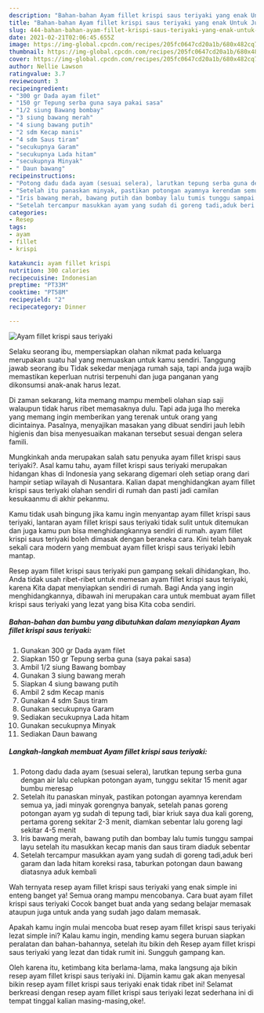 ```yaml
---
description: "Bahan-bahan Ayam fillet krispi saus teriyaki yang enak Untuk Jualan"
title: "Bahan-bahan Ayam fillet krispi saus teriyaki yang enak Untuk Jualan"
slug: 444-bahan-bahan-ayam-fillet-krispi-saus-teriyaki-yang-enak-untuk-jualan
date: 2021-02-21T02:06:45.655Z
image: https://img-global.cpcdn.com/recipes/205fc0647cd20a1b/680x482cq70/ayam-fillet-krispi-saus-teriyaki-foto-resep-utama.jpg
thumbnail: https://img-global.cpcdn.com/recipes/205fc0647cd20a1b/680x482cq70/ayam-fillet-krispi-saus-teriyaki-foto-resep-utama.jpg
cover: https://img-global.cpcdn.com/recipes/205fc0647cd20a1b/680x482cq70/ayam-fillet-krispi-saus-teriyaki-foto-resep-utama.jpg
author: Nellie Lawson
ratingvalue: 3.7
reviewcount: 3
recipeingredient:
- "300 gr Dada ayam filet"
- "150 gr Tepung serba guna saya pakai sasa"
- "1/2 siung Bawang bombay"
- "3 siung bawang merah"
- "4 siung bawang putih"
- "2 sdm Kecap manis"
- "4 sdm Saus tiram"
- "secukupnya Garam"
- "secukupnya Lada hitam"
- "secukupnya Minyak"
- " Daun bawang"
recipeinstructions:
- "Potong dadu dada ayam (sesuai selera), larutkan tepung serba guna dengan air lalu celupkan potongan ayam, tunggu sekitar 15 menit agar bumbu meresap"
- "Setelah itu panaskan minyak, pastikan potongan ayamnya kerendam semua ya, jadi minyak gorengnya banyak, setelah panas goreng potongan ayam yg sudah di tepung tadi, biar kriuk saya dua kali goreng, pertama goreng sekitar 2-3 menit, diamkan sebentar lalu goreng lagi sekitar 4-5 menit"
- "Iris bawang merah, bawang putih dan bombay lalu tumis tunggu sampai layu setelah itu masukkan kecap manis dan saus tiram diaduk sebentar"
- "Setelah tercampur masukkan ayam yang sudah di goreng tadi,aduk beri garam dan lada hitam koreksi rasa, taburkan potongan daun bawang diatasnya aduk kembali"
categories:
- Resep
tags:
- ayam
- fillet
- krispi

katakunci: ayam fillet krispi 
nutrition: 300 calories
recipecuisine: Indonesian
preptime: "PT33M"
cooktime: "PT58M"
recipeyield: "2"
recipecategory: Dinner

---
```



![Ayam fillet krispi saus teriyaki](https://img-global.cpcdn.com/recipes/205fc0647cd20a1b/680x482cq70/ayam-fillet-krispi-saus-teriyaki-foto-resep-utama.jpg)

Selaku seorang ibu, mempersiapkan olahan nikmat pada keluarga merupakan suatu hal yang memuaskan untuk kamu sendiri. Tanggung jawab seorang ibu Tidak sekedar menjaga rumah saja, tapi anda juga wajib memastikan keperluan nutrisi terpenuhi dan juga panganan yang dikonsumsi anak-anak harus lezat.

Di zaman  sekarang, kita memang mampu membeli olahan siap saji walaupun tidak harus ribet memasaknya dulu. Tapi ada juga lho mereka yang memang ingin memberikan yang terenak untuk orang yang dicintainya. Pasalnya, menyajikan masakan yang dibuat sendiri jauh lebih higienis dan bisa menyesuaikan makanan tersebut sesuai dengan selera famili. 



Mungkinkah anda merupakan salah satu penyuka ayam fillet krispi saus teriyaki?. Asal kamu tahu, ayam fillet krispi saus teriyaki merupakan hidangan khas di Indonesia yang sekarang digemari oleh setiap orang dari hampir setiap wilayah di Nusantara. Kalian dapat menghidangkan ayam fillet krispi saus teriyaki olahan sendiri di rumah dan pasti jadi camilan kesukaanmu di akhir pekanmu.

Kamu tidak usah bingung jika kamu ingin menyantap ayam fillet krispi saus teriyaki, lantaran ayam fillet krispi saus teriyaki tidak sulit untuk ditemukan dan juga kamu pun bisa menghidangkannya sendiri di rumah. ayam fillet krispi saus teriyaki boleh dimasak dengan beraneka cara. Kini telah banyak sekali cara modern yang membuat ayam fillet krispi saus teriyaki lebih mantap.

Resep ayam fillet krispi saus teriyaki pun gampang sekali dihidangkan, lho. Anda tidak usah ribet-ribet untuk memesan ayam fillet krispi saus teriyaki, karena Kita dapat menyiapkan sendiri di rumah. Bagi Anda yang ingin menghidangkannya, dibawah ini merupakan cara untuk membuat ayam fillet krispi saus teriyaki yang lezat yang bisa Kita coba sendiri.

<!--inarticleads1-->

##### Bahan-bahan dan bumbu yang dibutuhkan dalam menyiapkan Ayam fillet krispi saus teriyaki:

1. Gunakan 300 gr Dada ayam filet
1. Siapkan 150 gr Tepung serba guna (saya pakai sasa)
1. Ambil 1/2 siung Bawang bombay
1. Gunakan 3 siung bawang merah
1. Siapkan 4 siung bawang putih
1. Ambil 2 sdm Kecap manis
1. Gunakan 4 sdm Saus tiram
1. Gunakan secukupnya Garam
1. Sediakan secukupnya Lada hitam
1. Gunakan secukupnya Minyak
1. Sediakan  Daun bawang




<!--inarticleads2-->

##### Langkah-langkah membuat Ayam fillet krispi saus teriyaki:

1. Potong dadu dada ayam (sesuai selera), larutkan tepung serba guna dengan air lalu celupkan potongan ayam, tunggu sekitar 15 menit agar bumbu meresap
1. Setelah itu panaskan minyak, pastikan potongan ayamnya kerendam semua ya, jadi minyak gorengnya banyak, setelah panas goreng potongan ayam yg sudah di tepung tadi, biar kriuk saya dua kali goreng, pertama goreng sekitar 2-3 menit, diamkan sebentar lalu goreng lagi sekitar 4-5 menit
1. Iris bawang merah, bawang putih dan bombay lalu tumis tunggu sampai layu setelah itu masukkan kecap manis dan saus tiram diaduk sebentar
1. Setelah tercampur masukkan ayam yang sudah di goreng tadi,aduk beri garam dan lada hitam koreksi rasa, taburkan potongan daun bawang diatasnya aduk kembali




Wah ternyata resep ayam fillet krispi saus teriyaki yang enak simple ini enteng banget ya! Semua orang mampu mencobanya. Cara buat ayam fillet krispi saus teriyaki Cocok banget buat anda yang sedang belajar memasak ataupun juga untuk anda yang sudah jago dalam memasak.

Apakah kamu ingin mulai mencoba buat resep ayam fillet krispi saus teriyaki lezat simple ini? Kalau kamu ingin, mending kamu segera buruan siapkan peralatan dan bahan-bahannya, setelah itu bikin deh Resep ayam fillet krispi saus teriyaki yang lezat dan tidak rumit ini. Sungguh gampang kan. 

Oleh karena itu, ketimbang kita berlama-lama, maka langsung aja bikin resep ayam fillet krispi saus teriyaki ini. Dijamin kamu gak akan menyesal bikin resep ayam fillet krispi saus teriyaki enak tidak ribet ini! Selamat berkreasi dengan resep ayam fillet krispi saus teriyaki lezat sederhana ini di tempat tinggal kalian masing-masing,oke!.

